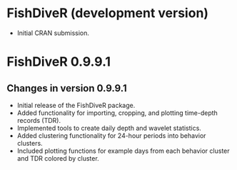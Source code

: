 # FishDiveR (development version)

* Initial CRAN submission.

# FishDiveR 0.9.9.1

## Changes in version 0.9.9.1

* Initial release of the FishDiveR package.
* Added functionality for importing, cropping, and plotting time-depth records (TDR).
* Implemented tools to create daily depth and wavelet statistics.
* Added clustering functionality for 24-hour periods into behavior clusters.
* Included plotting functions for example days from each behavior cluster and TDR colored by cluster.
